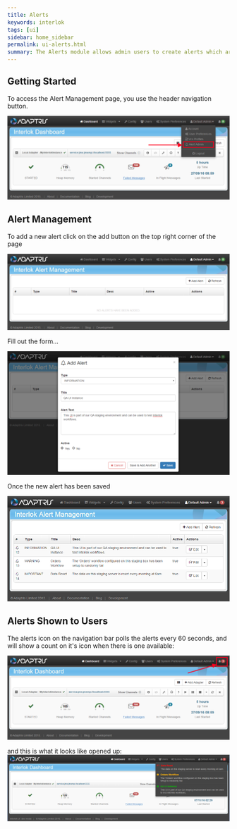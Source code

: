 ```yaml
---
title: Alerts
keywords: interlok
tags: [ui]
sidebar: home_sidebar
permalink: ui-alerts.html
summary: The Alerts module allows admin users to create alerts which are then shown to all logged in users. (Since 3.4.1)
---
```


## Getting Started ##

To access the Alert Management page, you use the header navigation button.

 ![Navigate to admin](./images/ui-user-guide/alert1-navigate.png)

## Alert Management ##

To add a new alert click on the add button on the top right corner of the page

 ![Empty Alert page](./images/ui-user-guide/alert2-alert-management.png)


Fill out the form...

![Add Alert modal](./images/ui-user-guide/alert3-new-alert.png)


Once the new alert has been saved

 ![Alert page](./images/ui-user-guide/alert4-alerts-configured.png)


## Alerts Shown to Users ##

The alerts icon on the navigation bar polls the alerts every 60 seconds, and will show a count on it's icon when there is one available:

![The alerts icon](./images/ui-user-guide/alert5-dashboard-with-alerts.png)


and this is what it looks like opened up:
![The alerts shown](./images/ui-user-guide/alert6-alerts-open.png)

